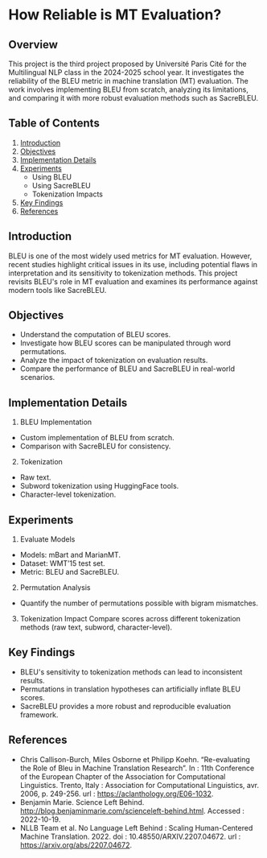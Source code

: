 # How Reliable is MT Evaluation?

## Overview
This project is the third project proposed by Université Paris Cité for the Multilingual NLP class in the 2024-2025 school year. It investigates the reliability of the BLEU metric in machine translation (MT) evaluation. The work involves implementing BLEU from scratch, analyzing its limitations, and comparing it with more robust evaluation methods such as SacreBLEU.

## Table of Contents
1. [Introduction](#introduction)
2. [Objectives](#objectives)
3. [Implementation Details](#implementation-details)
4. [Experiments](#experiments)
   - Using BLEU
   - Using SacreBLEU
   - Tokenization Impacts
5. [Key Findings](#key-findings)
6. [References](#references)

  
## Introduction
BLEU is one of the most widely used metrics for MT evaluation. However, recent studies highlight critical issues in its use, including potential flaws in interpretation and its sensitivity to tokenization methods. This project revisits BLEU's role in MT evaluation and examines its performance against modern tools like SacreBLEU.

## Objectives
- Understand the computation of BLEU scores.
- Investigate how BLEU scores can be manipulated through word permutations.
- Analyze the impact of tokenization on evaluation results.
- Compare the performance of BLEU and SacreBLEU in real-world scenarios.

## Implementation Details
1. BLEU Implementation
- Custom implementation of BLEU from scratch.
- Comparison with SacreBLEU for consistency.
2. Tokenization
- Raw text.
- Subword tokenization using HuggingFace tools.
- Character-level tokenization.

## Experiments
1. Evaluate Models
- Models: mBart and MarianMT.
- Dataset: WMT’15 test set.
- Metric: BLEU and SacreBLEU.
2. Permutation Analysis
- Quantify the number of permutations possible with bigram mismatches.
3. Tokenization Impact
Compare scores across different tokenization methods (raw text, subword, character-level).

## Key Findings
- BLEU's sensitivity to tokenization methods can lead to inconsistent results.
- Permutations in translation hypotheses can artificially inflate BLEU scores.
- SacreBLEU provides a more robust and reproducible evaluation framework.

## References
- Chris Callison-Burch, Miles Osborne et Philipp Koehn. “Re-evaluating the Role of Bleu in Machine Translation Research”. In : 11th Conference of the European Chapter of the Association for Computational Linguistics. Trento, Italy : Association for Computational Linguistics, avr. 2006, p. 249-256. url : https://aclanthology.org/E06-1032.
- Benjamin Marie. Science Left Behind. http://blog.benjaminmarie.com/scienceleft-behind.html. Accessed : 2022-10-19.
- NLLB Team et al. No Language Left Behind : Scaling Human-Centered Machine Translation. 2022. doi : 10.48550/ARXIV.2207.04672. url : https://arxiv.org/abs/2207.04672.
